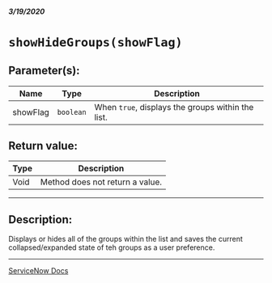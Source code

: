 ##### 3/19/2020
# `showHideGroups(showFlag)`
## Parameter(s):
| Name | Type | Description |
|---|---|---|
| showFlag | `boolean` | When `true`, displays the groups within the list. |

## Return value:
| Type | Description |
|---|---|
| Void | Method does not return a value. |

---

## Description:
Displays or hides all of the groups within the list and saves the current collapsed/expanded state of teh groups as a user preference.

---

[ServiceNow Docs](https://developer.servicenow.com/dev.do#!/reference/api/newyork/client/r_GLV3-showHideGroups_B)